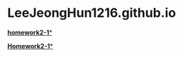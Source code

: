 # LeeJeongHun1216.github.io

[**homework2-1***](https://LeeJeongHun1216.github.io/homework2-1.html)

[**Homework2-1***](https://LeeJeongHun1216.github.io/homework2-2.html)
